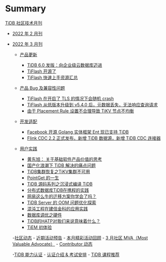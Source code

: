 # Summary

[TiDB 社区技术月刊](./prefix.md)


- [2022 年 2 月刊]()

- [2022 年 3 月刊]()
   - [产品更新](./tidb-202203/product-news/update.md)
      - [TiDB 6.0 发版：向企业级云数据库迈进](./tidb-202203/product-news/tidb-6.0.md)
      - [TiFlash 开源了](./tidb-202203/product-news/tiflash.md)
      - [TiFlash 快速上手资源汇总](./tidb-202203/product-news/tiflash-resource.md)

   - [产品 Bug 及兼容性问题](./tidb-202203/product-news/bug.md)
      - [TiFlash 在开启了 TLS 的情况下会随机 crash](./tidb-202203/product-news/tiflash-crash.md)
      - [TiFlash 从低版本升级到 v5.4.0 后，元数据丢失，无法响应查询请求](./tidb-202203/product-news/tiflash-v5_4_0.md)
      - [由于 Placement Rule 设置不合理导致 TiKV 节点不均衡](./tidb-202203/product-news/tikv-nodes.md)

   - [开发适配](./tidb-202203/product-news/development.md)
      - [Facebook 开源 Golang 实体框架 Ent 现已支持 TiDB](./tidb-202203/product-news/ent-tidb.md)
      - [Flink CDC 2.2 正式发布，新增 TiDB 数据源，新增 TiDB CDC 连接器](./tidb-202203/product-news/flink-tidb.md)

   - [用户实践]()
      - [黄东旭： 关于基础软件产品价值的思考](./tidb-202203/usercase/1-infra-value.md)
      - [国产化浪潮下 TiDB 解决的痛点问题](./tidb-202203/usercase/2-inspur-tidb.md)
      - [TiDB集群恢复之TiKV集群不可用](./tidb-202203/usercase/3-tidb-cluster.md)
      - [PointGet 的一生](./tidb-202203/usercase/4-PointGet.md)
      - [TiDB 源码系列之沉浸式编译 TiDB](./tidb-202203/usercase/5-TiDB-code.md)
      - [分布式数据库TiDB在携程的实践](./tidb-202203/usercase/6-ctrip-tidb.md)
      - [网易这么牛的迁移方案你学会了吗？](./tidb-202203/usercase/7-netease-tidb.md)
      - [TiDB Server 的 OOM 问题优化探索](./tidb-202203/usercase/8-tidb-server-oom.md)
      - [混沌工程在建信金科的应用实践](./tidb-202203/usercase/9-ccbfintech-chaos.md)
      - [数据库调优之硬件](./tidb-202203/usercase/10-tuning-hardware.md)
      - [TiDB的HATP对我们来说意味着什么？](./tidb-202203/usercase/11-TiDB-HATP.md)
      - [TiEM 初体验](./tidb-202203/usercase/12-TiEM-test.md)

   -[社区动态]()
      - [近期活动预告](./tidb-202203/community-news/event-summary.md)
      - [本月精彩活动回顾](./tidb-202203/community-news/upcoming-event.md)
      - [3 月社区 MVA（Most Valuable Advocate）](./tidb-202203/community-news/MVA-202203.md)
      - [Contributor 动态](./tidb-202203/community-news/contributors.md)

   -[TiDB 能力认证]()
      - [认证介绍 & 考试安排](./tidb-202203/tidb-certification/pcta-pctp.md)
      - [TiDB 课程推荐](./tidb-202203/tidb-certification/tidb-course.md)
